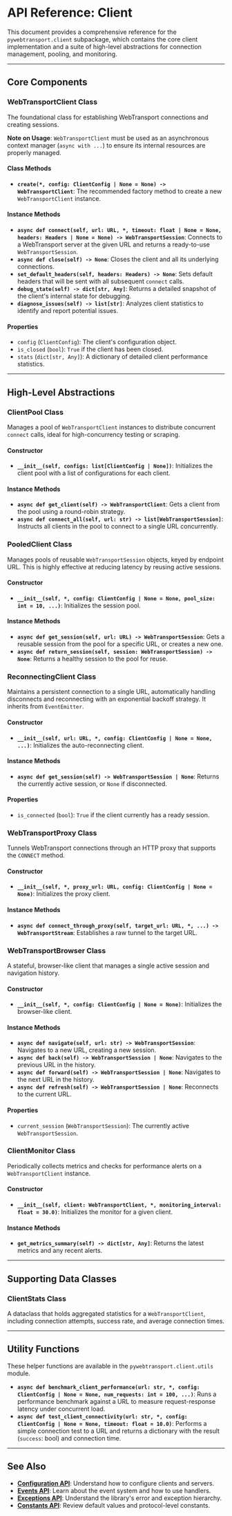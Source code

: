 # API Reference: Client

This document provides a comprehensive reference for the `pywebtransport.client` subpackage, which contains the core client implementation and a suite of high-level abstractions for connection management, pooling, and monitoring.

---

## Core Components

### WebTransportClient Class

The foundational class for establishing WebTransport connections and creating sessions.

**Note on Usage**: `WebTransportClient` must be used as an asynchronous context manager (`async with ...`) to ensure its internal resources are properly managed.

#### Class Methods

- **`create(*, config: ClientConfig | None = None) -> WebTransportClient`**: The recommended factory method to create a new `WebTransportClient` instance.

#### Instance Methods

- **`async def connect(self, url: URL, *, timeout: float | None = None, headers: Headers | None = None) -> WebTransportSession`**: Connects to a WebTransport server at the given URL and returns a ready-to-use `WebTransportSession`.
- **`async def close(self) -> None`**: Closes the client and all its underlying connections.
- **`set_default_headers(self, headers: Headers) -> None`**: Sets default headers that will be sent with all subsequent `connect` calls.
- **`debug_state(self) -> dict[str, Any]`**: Returns a detailed snapshot of the client's internal state for debugging.
- **`diagnose_issues(self) -> list[str]`**: Analyzes client statistics to identify and report potential issues.

#### Properties

- `config` (`ClientConfig`): The client's configuration object.
- `is_closed` (`bool`): `True` if the client has been closed.
- `stats` (`dict[str, Any]`): A dictionary of detailed client performance statistics.

---

## High-Level Abstractions

### ClientPool Class

Manages a pool of `WebTransportClient` instances to distribute concurrent `connect` calls, ideal for high-concurrency testing or scraping.

#### Constructor

- **`__init__(self, configs: list[ClientConfig | None])`**: Initializes the client pool with a list of configurations for each client.

#### Instance Methods

- **`async def get_client(self) -> WebTransportClient`**: Gets a client from the pool using a round-robin strategy.
- **`async def connect_all(self, url: str) -> list[WebTransportSession]`**: Instructs all clients in the pool to connect to a single URL concurrently.

### PooledClient Class

Manages pools of reusable `WebTransportSession` objects, keyed by endpoint URL. This is highly effective at reducing latency by reusing active sessions.

#### Constructor

- **`__init__(self, *, config: ClientConfig | None = None, pool_size: int = 10, ...)`**: Initializes the session pool.

#### Instance Methods

- **`async def get_session(self, url: URL) -> WebTransportSession`**: Gets a reusable session from the pool for a specific URL, or creates a new one.
- **`async def return_session(self, session: WebTransportSession) -> None`**: Returns a healthy session to the pool for reuse.

### ReconnectingClient Class

Maintains a persistent connection to a single URL, automatically handling disconnects and reconnecting with an exponential backoff strategy. It inherits from `EventEmitter`.

#### Constructor

- **`__init__(self, url: URL, *, config: ClientConfig | None = None, ...)`**: Initializes the auto-reconnecting client.

#### Instance Methods

- **`async def get_session(self) -> WebTransportSession | None`**: Returns the currently active session, or `None` if disconnected.

#### Properties

- `is_connected` (`bool`): `True` if the client currently has a ready session.

### WebTransportProxy Class

Tunnels WebTransport connections through an HTTP proxy that supports the `CONNECT` method.

#### Constructor

- **`__init__(self, *, proxy_url: URL, config: ClientConfig | None = None)`**: Initializes the proxy client.

#### Instance Methods

- **`async def connect_through_proxy(self, target_url: URL, *, ...) -> WebTransportStream`**: Establishes a raw tunnel to the target URL.

### WebTransportBrowser Class

A stateful, browser-like client that manages a single active session and navigation history.

#### Constructor

- **`__init__(self, *, config: ClientConfig | None = None)`**: Initializes the browser-like client.

#### Instance Methods

- **`async def navigate(self, url: str) -> WebTransportSession`**: Navigates to a new URL, creating a new session.
- **`async def back(self) -> WebTransportSession | None`**: Navigates to the previous URL in the history.
- **`async def forward(self) -> WebTransportSession | None`**: Navigates to the next URL in the history.
- **`async def refresh(self) -> WebTransportSession | None`**: Reconnects to the current URL.

#### Properties

- `current_session` (`WebTransportSession`): The currently active `WebTransportSession`.

### ClientMonitor Class

Periodically collects metrics and checks for performance alerts on a `WebTransportClient` instance.

#### Constructor

- **`__init__(self, client: WebTransportClient, *, monitoring_interval: float = 30.0)`**: Initializes the monitor for a given client.

#### Instance Methods

- **`get_metrics_summary(self) -> dict[str, Any]`**: Returns the latest metrics and any recent alerts.

---

## Supporting Data Classes

### ClientStats Class

A dataclass that holds aggregated statistics for a `WebTransportClient`, including connection attempts, success rate, and average connection times.

---

## Utility Functions

These helper functions are available in the `pywebtransport.client.utils` module.

- **`async def benchmark_client_performance(url: str, *, config: ClientConfig | None = None, num_requests: int = 100, ...)`**: Runs a performance benchmark against a URL to measure request-response latency under concurrent load.
- **`async def test_client_connectivity(url: str, *, config: ClientConfig | None = None, timeout: float = 10.0)`**: Performs a simple connection test to a URL and returns a dictionary with the result (`success`: bool) and connection time.

---

## See Also

- **[Configuration API](config.md)**: Understand how to configure clients and servers.
- **[Events API](events.md)**: Learn about the event system and how to use handlers.
- **[Exceptions API](exceptions.md)**: Understand the library's error and exception hierarchy.
- **[Constants API](constants.md)**: Review default values and protocol-level constants.
